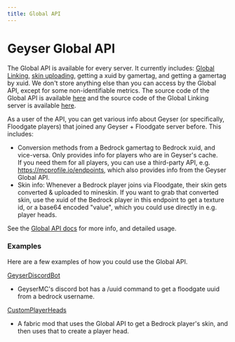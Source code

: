 ```yaml
---
title: Global API
---
```


# Geyser Global API
The Global API is available for every server. It currently includes: [Global Linking](/floodgate/linking/#what-is-global-linking), [skin uploading](/floodgate/features/#what-is-skin-uploading), getting a xuid by gamertag, and getting a gamertag by xuid.
We don't store anything else than you can access by the Global API, except for some non-identifiable metrics. The source code of the Global API is available [here](https://github.com/GeyserMC/global_api) and the source code of the Global Linking server is available [here](https://github.com/GeyserMC/GlobalLinkServer).

As a user of the API, you can get various info about Geyser (or specifically, Floodgate players) that joined any Geyser + Floodgate server before. This includes:
- Conversion methods from a Bedrock gamertag to Bedrock xuid, and vice-versa. Only provides info for players who are in Geyser's cache. <br/>
  If you need them for all players, you can use a third-party API, e.g. https://mcprofile.io/endpoints, which also provides info from the Geyser Global API.
- Skin info: Whenever a Bedrock player joins via Floodgate, their skin gets converted & uploaded to mineskin. If you want to grab that converted skin, use the xuid of the Bedrock player in this endpoint to get a texture id, or a base64 encoded "value", which you could use directly in e.g. player heads.

See the [Global API docs](https://api.geysermc.org/docs) for more info, and detailed usage.

### Examples
Here are a few examples of how you could use the Global API. <br/>

[GeyserDiscordBot](https://github.com/GeyserMC/GeyserDiscordBot/blob/master/src/main/java/org/geysermc/discordbot/commands/FloodgateUuidCommand.java) 
- GeyserMC's discord bot has a /uuid command to get a floodgate uuid from a bedrock username. <br/>

[CustomPlayerHeads](https://github.com/onebeastchris/customplayerheads/blob/master/src/main/java/net/onebeastofchris/customplayerheads/utils/PlayerUtils.java#L54-L72)
- A fabric mod that uses the Global API to get a Bedrock player's skin, and then uses that to create a player head.